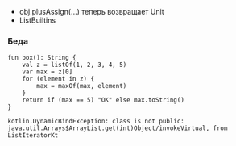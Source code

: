 - obj.plusAssign(...) теперь возвращает Unit
- ListBuiltins

### Беда

```
fun box(): String {
    val z = listOf(1, 2, 3, 4, 5)
    var max = z[0]
    for (element in z) {
        max = maxOf(max, element)
    }
    return if (max == 5) "OK" else max.toString()
}
```


```
kotlin.DynamicBindException: class is not public: java.util.Arrays$ArrayList.get(int)Object/invokeVirtual, from ListIteratorKt
```
